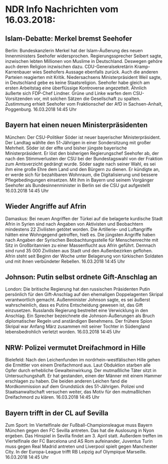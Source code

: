 # NDR Info Nachrichten vom 16.03.2018:


## Islam-Debatte: Merkel bremst Seehofer
Berlin: Bundeskanzlerin Merkel hat der Islam-Äußerung des neuen Innenministers Seehofer widersprochen. Regierungssprecher Seibert sagte, inzwischen lebten Millionen von Muslime in Deutschland. Deswegen gehöre auch deren Religion inzwischen dazu. CDU-Generalsekretärin Kramp-Karrenbauer wies Seehofers Aussage ebenfalls zurück. Auch die anderen Parteien reagierten mit Kritik. Niedersachsens Ministerpräsident Weil sagte, in Deutschland gebe es keine Staatsreligion. Seehofer habe gleich am ersten Arbeitstag eine überflüssige Kontroverse angezettelt. Ähnlich äußerte sich FDP-Chef Lindner. Grüne und Linke warfen dem CSU-Vorsitzenden vor, mit solchen Sätzen die Gesellschaft zu spalten. Zustimmung erhielt Seehofer vom Fraktionschef der AfD in Sachsen-Anhalt, Poggenburg. 16.03.2018 14:45 Uhr 

## Bayern hat einen neuen Ministerpräsidenten
München: Der CSU-Politiker Söder ist neuer bayerischer Ministerpräsident. Der Landtag wählte den 51-Jährigen in einer Sondersitzung mit großer Mehrheit. Söder ist der elfte und bisher jüngste bayerische Ministerpräsident. Er löst den bisherigen Regierungschef Seehofer ab, der nach den Stimmverlusten der CSU bei der Bundestagswahl von der Fraktion zum Amtsverzicht gedrängt wurde. Söder sagte nach seiner Wahl, es sei ihm eine große Ehre dem Land und den Bürgern zu dienen. Er kündigte an, er werde sich für bezahlbaren Wohnraum, die Digitalisierung und bessere Pflegebedingungen einsetzen. Mit ihm in Bayern und seinem Vorgänger Seehofer als Bundesinnenminister in Berlin sei die CSU gut aufgestellt 16.03.2018 14:45 Uhr 

## Wieder Angriffe auf Afrin
Damaskus: Bei neuen Angriffen der Türkei auf die belagerte kurdische Stadt Afrin in Syrien sind nach Angaben von Aktivisten und Beobachtern mindestens 22 Zivilisten getötet worden. Die Artillerie- und Luftangriffe hätten eine Wohngegend getroffen, hieß es. Die jüngsten Angriffe haben nach Angaben der Syrischen Beobachtungsstelle für Menschenrechte mit Sitz in Großbritannien zu einer Massenflucht aus Afrin geführt. Demnach sind rund 35 000 Zivilisten aus Stadt und den Außenbezirken geflohen. Afrin steht seit Beginn der Woche unter Belagerung von türkischen Soldaten und mit ihnen verbündeter Rebellen. 16.03.2018 14:45 Uhr 

## Johnson: Putin selbst ordnete Gift-Anschlag an
London:	Die britische Regierung hat den russischen Präsidenten Putin persönlich für den Gift-Anschlag auf den ehemaligen Doppelagenten Skripal verantwortlich gemacht. Außenminister Johnson sagte, es sei äußerst wahrscheinlich, dass es Putins Entscheidung gewesen ist, das Gift einzusetzen. Russlands Regierung bestreitet eine Verwicklung in den Anschlag. Ein Sprecher bezeichnete die Johnson-Äußerungen als Bruch diplomatischer Regeln und anständigen Benehmens. Der frühere Spion Skripal war Anfang März zusammen mit seiner Tochter in Südengland lebensbedrohlich verletzt worden. 16.03.2018 14:45 Uhr 

## NRW: Polizei vermutet Dreifachmord in Hille
Bielefeld: Nach den Leichenfunden im nordrhein-westfälischen Hille gehen die Ermittler von einem Dreifachmord aus. Laut Obduktion starben alle Opfer durch erhebliche Gewalteinwirkung. Der mutmaßliche Täter sitzt in Untersuchungshaft. Er hat gestanden, einen der Männer mit einem Hammer erschlagen zu haben. Die beiden anderen Leichen fand die Mordkommission auf dem Grundstück des 51-Jährigen. Polizei und Staatsanwaltschaft versuchen weiter, das Motiv für den mutmaßlichen Dreifachmord zu klären. 16.03.2018 14:45 Uhr 

## Bayern trifft in der CL auf Sevilla
Zum Sport: Im Viertelfinale der Fußball-Championsleague muss Bayern München gegen den FC Sevilla antreten. Das hat die Auslosung in Nyon ergeben. Das Hinspiel in Sevilla findet am 3. April statt. Außerdem treffen im Viertelfinale der FC Barcelona und AS Rom aufeinander, Juventus Turin muss gegen Real Madrid antreten und Liverpool spielt gegen Manchester City. In der Europa-League trifft RB Leipzig auf Olympique Marseille. 16.03.2018 14:45 Uhr 
